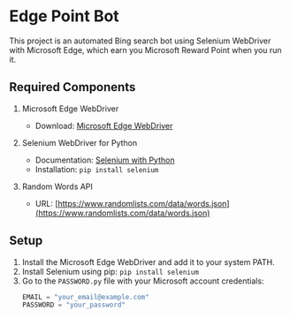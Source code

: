 
# Edge Point Bot

This project is an automated Bing search bot using Selenium WebDriver with Microsoft Edge, which earn you Microsoft Reward Point when you run it.

## Required Components

1. Microsoft Edge WebDriver
   - Download: [Microsoft Edge WebDriver](https://developer.microsoft.com/en-us/microsoft-edge/tools/webdriver/)

2. Selenium WebDriver for Python
   - Documentation: [Selenium with Python](https://selenium-python.readthedocs.io/)
   - Installation: `pip install selenium`

3. Random Words API
   - URL: [https://www.randomlists.com/data/words.json](https://www.randomlists.com/data/words.json)

## Setup

1. Install the Microsoft Edge WebDriver and add it to your system PATH.
2. Install Selenium using pip: `pip install selenium`
3. Go to the `PASSWORD.py` file with your Microsoft account credentials:
   ```python
   EMAIL = "your_email@example.com"
   PASSWORD = "your_password"

